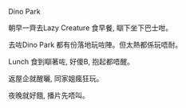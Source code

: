 Dino Park

朝早一齊去Lazy Creature 食早餐, 瞓下坐下巴士咁。

去咗Dino Park 都有份落地玩咗陣。但太熱都係玩唔耐。

Lunch 食到瞓著咗, 好傻B, 抱起都唔醒。

返屋企就醒曬, 同家姐瘋狂玩。

夜晚就好餓, 播片先唔叫。
